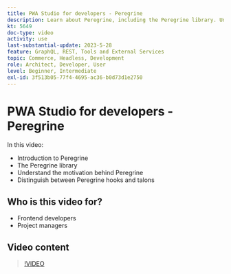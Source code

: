```yaml
---
title: PWA Studio for developers - Peregrine
description: Learn about Peregrine, including the Peregrine library. Understand the motivation behind Peregrine​ the differences between Peregrine hooks and talons.
kt: 5649
doc-type: video
activity: use
last-substantial-update: 2023-5-28
feature: GraphQL, REST, Tools and External Services
topic: Commerce, Headless, Development
role: Architect, Developer, User
level: Beginner, Intermediate
exl-id: 3f513b05-77f4-4695-ac36-b0d73d1e2750
---
```

# PWA Studio for developers - Peregrine

In this video:

- Introduction to Peregrine
- The Peregrine library
- Understand the motivation behind Peregrine
- Distinguish between Peregrine hooks and talons

## Who is this video for?

- Frontend developers
- Project managers

## Video content

>[!VIDEO](https://video.tv.adobe.com/v/35720?quality=12&learn=on)
